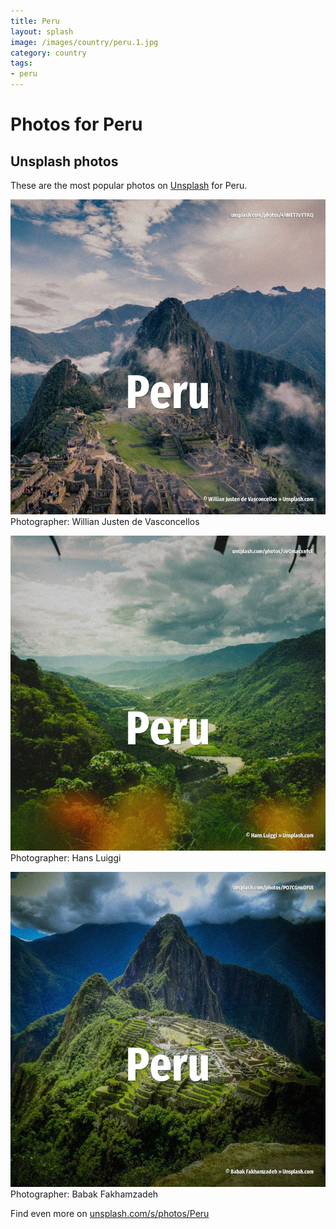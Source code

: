 ```yaml
---
title: Peru
layout: splash
image: /images/country/peru.1.jpg
category: country
tags:
- peru
---
```

# Photos for Peru
 
## Unsplash photos
These are the most popular photos on [Unsplash](https://unsplash.com) for Peru.
 
![Peru](/images/country/peru.1.jpg)
Photographer:  Willian Justen de Vasconcellos
 
![Peru](/images/country/peru.2.jpg)
Photographer:  Hans Luiggi
 
![Peru](/images/country/peru.3.jpg)
Photographer:  Babak Fakhamzadeh
 
Find even more on [unsplash.com/s/photos/Peru](https://unsplash.com/s/photos/Peru)
 
